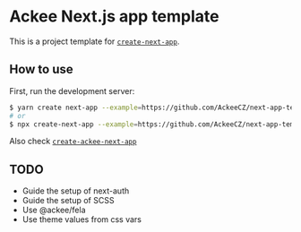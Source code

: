 # Ackee Next.js app template

This is a project template for [`create-next-app`](https://github.com/vercel/next.js/tree/canary/packages/create-next-app).

## How to use

First, run the development server:

```sh
$ yarn create next-app --example=https://github.com/AckeeCZ/next-app-template
# or
$ npx create-next-app --example=https://github.com/AckeeCZ/next-app-template
```

Also check [`create-ackee-next-app`](https://github.com/AckeeCZ/create-ackee-next-app)

## TODO

- Guide the setup of next-auth
- Guide the setup of SCSS
- Use @ackee/fela
- Use theme values from css vars
